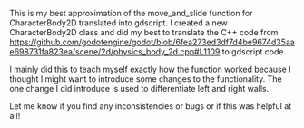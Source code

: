 This is my best approximation of the move_and_slide function for CharacterBody2D translated into gdscript. I created a new CharacterBody2D class and did my best to translate the C++ code from https://github.com/godotengine/godot/blob/6fea273ed3df7d4be9674d35aae698731fa823ea/scene/2d/physics_body_2d.cpp#L1109 to gdscript code.


I mainly did this to teach myself exactly how the function worked because I thought I might want to introduce some changes to the functionality. The one change I did introduce is used to differentiate left and right walls.

Let me know if you find any inconsistencies or bugs or if this was helpful at all!
